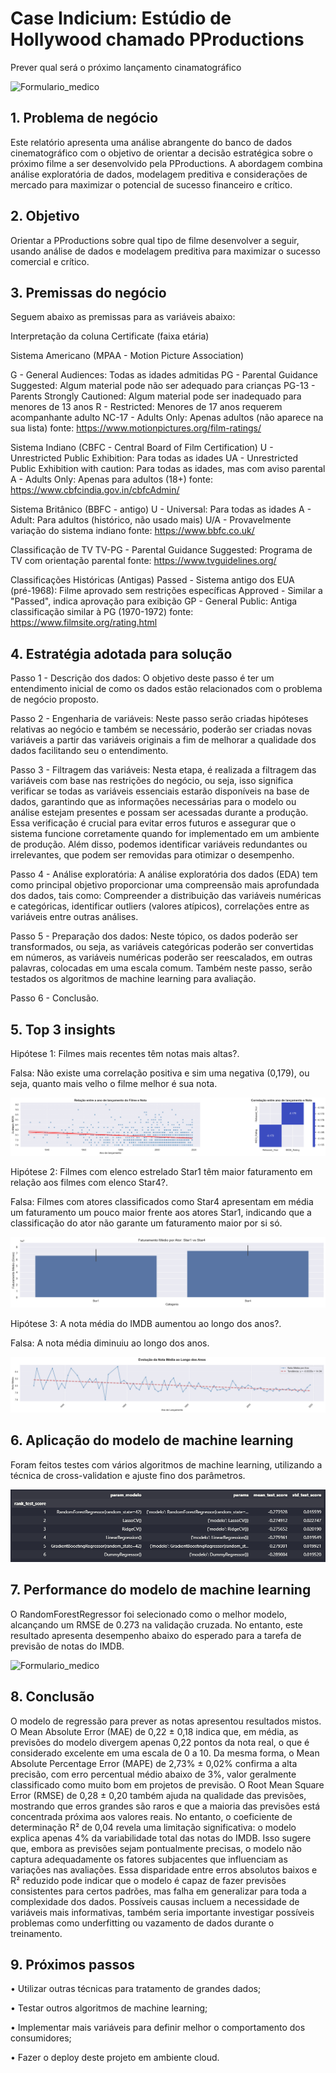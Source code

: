 # Case Indicium: Estúdio de Hollywood chamado PProductions

 Prever qual será o próximo lançamento cinamatográfico

![Formulario_medico](img/imagem_projeto.jpg)

## 1.	Problema de negócio
Este relatório apresenta uma análise abrangente do banco de dados cinematográfico com o objetivo de orientar a decisão estratégica sobre o próximo filme a ser desenvolvido pela PProductions. A abordagem combina análise exploratória de dados, modelagem preditiva e considerações de mercado para maximizar o potencial de sucesso financeiro e crítico.

## 2.	Objetivo
Orientar a PProductions sobre qual tipo de filme desenvolver a seguir, usando análise de dados e modelagem preditiva para maximizar o sucesso comercial e crítico.

## 3.	Premissas do negócio
Seguem abaixo as premissas para as variáveis abaixo: 

Interpretação da coluna Certificate (faixa etária)
 
Sistema Americano (MPAA - Motion Picture Association)

G - General Audiences: Todas as idades admitidas
PG - Parental Guidance Suggested: Algum material pode não ser adequado para crianças
PG-13 - Parents Strongly Cautioned: Algum material pode ser inadequado para menores de 13 anos
R - Restricted: Menores de 17 anos requerem acompanhante adulto
NC-17 - Adults Only: Apenas adultos (não aparece na sua lista)
fonte: https://www.motionpictures.org/film-ratings/

Sistema Indiano (CBFC - Central Board of Film Certification)
U - Unrestricted Public Exhibition: Para todas as idades
UA - Unrestricted Public Exhibition with caution: Para todas as idades, mas com aviso parental
A - Adults Only: Apenas para adultos (18+)
fonte: https://www.cbfcindia.gov.in/cbfcAdmin/

Sistema Britânico (BBFC - antigo)
U - Universal: Para todas as idades
A - Adult: Para adultos (histórico, não usado mais)
U/A - Provavelmente variação do sistema indiano
fonte: https://www.bbfc.co.uk/

Classificação de TV
TV-PG - Parental Guidance Suggested: Programa de TV com orientação parental
fonte: https://www.tvguidelines.org/

Classificações Históricas (Antigas)
Passed - Sistema antigo dos EUA (pré-1968): Filme aprovado sem restrições específicas
Approved - Similar a "Passed", indica aprovação para exibição
GP - General Public: Antiga classificação similar à PG (1970-1972)
fonte: https://www.filmsite.org/rating.html

## 4.	Estratégia adotada para solução

Passo 1 - Descrição dos dados: O objetivo deste passo é ter um entendimento inicial de como os dados estão relacionados com o problema de negócio proposto.

Passo 2 - Engenharia de variáveis: Neste passo serão criadas hipóteses relativas ao negócio e também se necessário, poderão ser criadas novas variáveis a partir das variáveis originais a fim de melhorar a qualidade dos dados facilitando seu o entendimento.

Passo 3 - Filtragem das variáveis: Nesta etapa, é realizada a filtragem das variáveis com base nas restrições do negócio, ou seja, isso significa verificar se todas as variáveis essenciais estarão disponíveis na base de dados, garantindo que as informações necessárias para o modelo ou análise estejam presentes e possam ser acessadas durante a produção. Essa verificação é crucial para evitar erros futuros e assegurar que o sistema funcione corretamente quando for implementado em um ambiente de produção. Além disso, podemos identificar variáveis redundantes ou irrelevantes, que podem ser removidas para otimizar o desempenho.
 
Passo 4 - Análise exploratória: A análise exploratória dos dados (EDA) tem como principal objetivo proporcionar uma compreensão mais aprofundada dos dados, tais como: Compreender a distribuição das variáveis numéricas e categóricas, identificar outliers (valores atípicos), correlações entre  as variáveis entre outras análises.

Passo 5 - Preparação dos dados: Neste tópico, os dados poderão ser transformados, ou seja, as variáveis categóricas poderão ser convertidas em números, as variáveis numéricas poderão ser reescalados, em outras palavras, colocadas em uma escala comum. Também neste passo, serão testados os algoritmos de machine learning para avaliação.
 
Passo 6 - Conclusão.

## 5.	Top 3 insights
Hipótese 1: Filmes mais recentes têm notas mais altas?.

Falsa: Não existe uma correlação positiva e sim uma negativa (0,179), ou seja, quanto mais velho o filme melhor é sua nota.

![](img/grafico_hipotese_1.png)

Hipótese 2: Filmes com elenco estrelado Star1 têm maior faturamento em relação aos filmes com elenco Star4?.

Falsa: Filmes com atores classificados como Star4 apresentam em média um faturamento um pouco maior frente aos atores Star1, indicando que a classificação do ator não garante um faturamento maior por si só.

![Formulario_medico](img/grafico_hipotese_2.png)

Hipótese 3: A nota média do IMDB aumentou ao longo dos anos?.

Falsa: A nota média diminuiu ao longo dos anos.

![Formulario_medico](img/grafico_hipotese_3.png)

## 6.	Aplicação do modelo de machine learning
Foram feitos testes com vários algoritmos de machine learning, utilizando a técnica de cross-validation e ajuste fino dos parâmetros.

![Comparativo](img/comparativo_algoritmos.png)

## 7.	Performance do modelo de machine learning
O RandomForestRegressor foi selecionado como o melhor modelo, alcançando um RMSE de 0.273 na validação cruzada. No entanto, este resultado apresenta desempenho abaixo do esperado para a tarefa de previsão de notas do IMDB.
 
![Formulario_medico](img/melhor_algoritmo.JPG)

## 8.	Conclusão
O modelo de regressão para prever as notas apresentou resultados mistos. O Mean Absolute Error (MAE) de 0,22 ± 0,18 indica que, em média, as previsões do modelo divergem apenas 0,22 pontos da nota real, o que é considerado excelente em uma escala de 0 a 10. Da mesma forma, o Mean Absolute Percentage Error (MAPE) de 2,73% ± 0,02% confirma a alta precisão, com erro percentual médio abaixo de 3%, valor geralmente classificado como muito bom em projetos de previsão. O Root Mean Square Error (RMSE) de 0,28 ± 0,20 também ajuda na qualidade das previsões, mostrando que erros grandes são raros e que a maioria das previsões está concentrada próxima aos valores reais. No entanto, o coeficiente de determinação R² de 0,04 revela uma limitação significativa: o modelo explica apenas 4% da variabilidade total das notas do IMDB. Isso sugere que, embora as previsões sejam pontualmente precisas, o modelo não captura adequadamente os fatores subjacentes que influenciam as variações nas avaliações.
Essa disparidade entre erros absolutos baixos e R² reduzido pode indicar que o modelo é capaz de fazer previsões consistentes para certos padrões, mas falha em generalizar para toda a complexidade dos dados. Possíveis causas incluem a necessidade de variáveis mais informativas, também seria importante investigar possíveis problemas como underfitting ou vazamento de dados durante o treinamento.

## 9.	Próximos passos
•	Utilizar outras técnicas para tratamento de grandes dados;

•	Testar outros algoritmos de machine learning;

•	Implementar mais variáveis para definir melhor o comportamento dos consumidores;

•	Fazer o deploy deste projeto em ambiente cloud.

